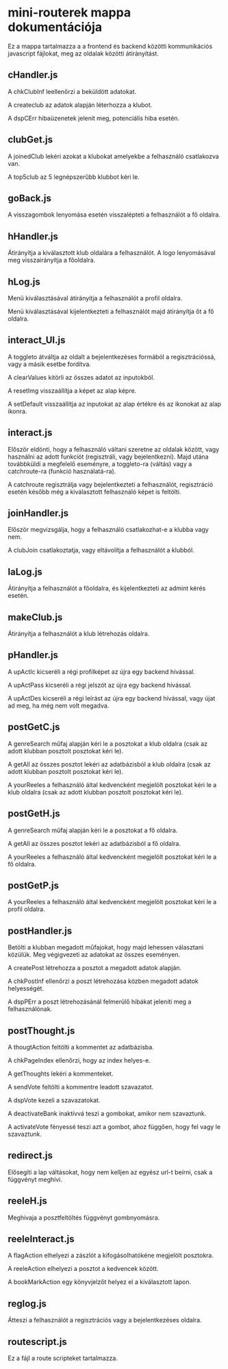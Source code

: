 # mini-routerek mappa dokumentációja

Ez a mappa tartalmazza a a frontend és backend közötti kommunikációs javascript fájlokat, meg az oldalak közötti átirányítást.

## cHandler.js

A chkClubInf leellenőrzi a beküldött adatokat. 

A createclub az adatok alapján léterhozza a klubot. 

A dspCErr hibaüzenetek jelenít meg, potenciális hiba esetén.

## clubGet.js

A joinedClub lekéri azokat a klubokat amelyekbe a felhasználó csatlakozva van.

A top5club az 5 legnépszerűbb klubbot kéri le.

## goBack.js

A visszagombok lenyomása esetén visszalépteti a felhasználót a fő oldalra.

## hHandler.js

Átirányítja a kiválasztott klub oldalára a felhasználót. A logo lenyomásával meg visszairányítja a főoldalra.

## hLog.js

Menü kiválasztásával átirányítja a felhasználót a profil oldalra.

Menü kiválasztásával kijelentkezteti a felhasználót majd átirányítja őt a fő oldalra.

## interact_UI.js

A toggleto átváltja az oldalt a bejelentkezéses formából a regisztrációssá, vagy a másik esetbe fordítva.

A clearValues kitörli az összes adatot az inputokból.

A resetImg visszaállítja a képet az alap képre.

A setDefault visszaállítja az inputokat az alap értékre és az ikonokat az alap ikonra.

## interact.js

Először eldönti, hogy a felhasználó váltani szeretne az oldalak között, vagy használni az adott funkciót (regisztráli, vagy bejelentkezni). Majd utána továbbküldi a megfelelő eseményre, a toggleto-ra (váltás) vagy a catchroute-ra (funkció használatá-ra).

A catchroute regisztrálja vagy bejelentkezteti a felhasználót, regisztráció esetén később még a kiválasztott felhasználó képet is feltölti.

## joinHandler.js

Először megvizsgálja, hogy a felhasználó csatlakozhat-e a klubba vagy nem.

A clubJoin csatlakoztatja, vagy eltávolítja a felhasználót a klubból.

## laLog.js

Átirányítja a felhasználót a főoldalra, és kijelentkezteti az admint kérés esetén.

## makeClub.js

Átirányítja a felhasználót a klub létrehozás oldalra.

## pHandler.js

A upActIc kicseréli a régi profilképet az újra egy backend hívással.

A upActPass kicseréli a régi jelszót az újra egy backend hívással.

A upActDes kicseréli a régi leírást az újra egy backend hívással, vagy újat ad meg, ha még nem volt megadva.

## postGetC.js

A genreSearch műfaj alapján kéri le a posztokat a klub oldalra (csak az adott klubban posztolt posztokat kéri le).

A getAll az összes posztot lekéri az adatbázisból a klub oldalra (csak az adott klubban posztolt posztokat kéri le).

A yourReeles a felhasználó által kedvencként megjelölt posztokat kéri le a klub oldalra (csak az adott klubban posztolt posztokat kéri le).

## postGetH.js

A genreSearch műfaj alapján kéri le a posztokat a fő oldalra.

A getAll az összes posztot lekéri az adatbázisból a fő oldalra.

A yourReeles a felhasználó által kedvencként megjelölt posztokat kéri le a fő oldalra.

## postGetP.js

A yourReeles a felhasználó által kedvencként megjelölt posztokat kéri le a profil oldalra.

## postHandler.js

Betölti a klubban megadott műfajokat, hogy majd lehessen választani közülük. Meg végigvezeti az adatokat az összes eseményen.

A createPost létrehozza a posztot a megadott adatok alapján.

A chkPostInf ellenőrzi a poszt létrehozása közben megadott adatok helyességét.

A dspPErr a poszt létrehozásánál felmerülő hibákat jeleníti meg a felhasználónak.

## postThought.js

A thougtAction feltölti a kommentet az adatbázisba.

A chkPageIndex ellenőrzi, hogy az index helyes-e.

A getThoughts lekéri a kommenteket.

A sendVote feltölti a kommentre leadott szavazatot.

A dspVote kezeli a szavazatokat.

A deactivateBank inaktívvá teszi a gombokat, amikor nem szavaztunk.

A activateVote fényessé teszi azt a gombot, ahoz függően, hogy fel vagy le szavaztunk.

## redirect.js

Elősegíti a lap váltásokat, hogy nem kelljen az egyész url-t beírni, csak a függvényt meghívi.

## reeleH.js

Meghívaja a posztfeltöltés függvényt gombnyomásra.

## reeleInteract.js

A flagAction elhelyezi a zászlót a kifogásolhatókéne megjelölt posztokra.

A reeleAction elhelyezi a posztot a kedvencek között.

A bookMarkAction egy könyvjelzőt helyez el a kiválasztott lapon.

## reglog.js

Átteszi a felhasználót a regisztrációs vagy a bejelentkezéses oldalra.

## routescript.js

Ez a fájl a route scripteket tartalmazza.
